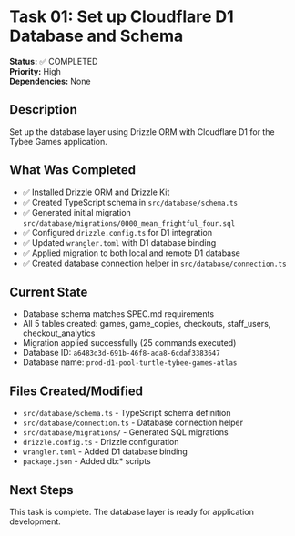 # Task 01: Set up Cloudflare D1 Database and Schema

**Status:** ✅ COMPLETED  
**Priority:** High  
**Dependencies:** None  

## Description
Set up the database layer using Drizzle ORM with Cloudflare D1 for the Tybee Games application.

## What Was Completed
- ✅ Installed Drizzle ORM and Drizzle Kit
- ✅ Created TypeScript schema in `src/database/schema.ts`
- ✅ Generated initial migration `src/database/migrations/0000_mean_frightful_four.sql`
- ✅ Configured `drizzle.config.ts` for D1 integration
- ✅ Updated `wrangler.toml` with D1 database binding
- ✅ Applied migration to both local and remote D1 database
- ✅ Created database connection helper in `src/database/connection.ts`

## Current State
- Database schema matches SPEC.md requirements
- All 5 tables created: games, game_copies, checkouts, staff_users, checkout_analytics
- Migration applied successfully (25 commands executed)
- Database ID: `a6483d3d-691b-46f8-ada8-6cdaf3383647`
- Database name: `prod-d1-pool-turtle-tybee-games-atlas`

## Files Created/Modified
- `src/database/schema.ts` - TypeScript schema definition
- `src/database/connection.ts` - Database connection helper
- `src/database/migrations/` - Generated SQL migrations
- `drizzle.config.ts` - Drizzle configuration
- `wrangler.toml` - Added D1 database binding
- `package.json` - Added db:* scripts

## Next Steps
This task is complete. The database layer is ready for application development.